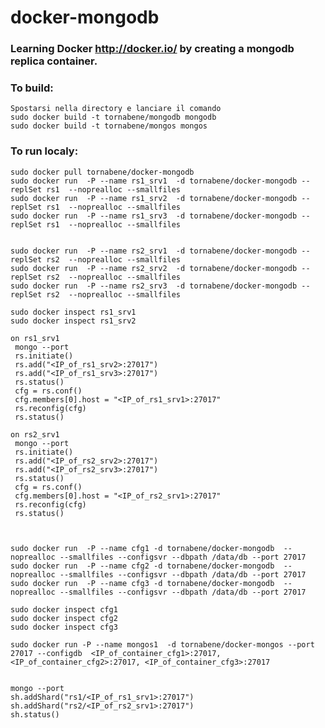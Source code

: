 docker-mongodb
==============

### Learning Docker http://docker.io/ by creating a mongodb replica container.

### To build:

	Spostarsi nella directory e lanciare il comando
    sudo docker build -t tornabene/mongodb mongodb
    sudo docker build -t tornabene/mongos mongos
  
### To run localy:

    sudo docker pull tornabene/docker-mongodb
    sudo docker run  -P --name rs1_srv1  -d tornabene/docker-mongodb --replSet rs1  --noprealloc --smallfiles
    sudo docker run  -P --name rs1_srv2  -d tornabene/docker-mongodb --replSet rs1  --noprealloc --smallfiles
    sudo docker run  -P --name rs1_srv3  -d tornabene/docker-mongodb --replSet rs1  --noprealloc --smallfiles
    
    
    sudo docker run  -P --name rs2_srv1  -d tornabene/docker-mongodb --replSet rs2  --noprealloc --smallfiles
    sudo docker run  -P --name rs2_srv2  -d tornabene/docker-mongodb --replSet rs2  --noprealloc --smallfiles
    sudo docker run  -P --name rs2_srv3  -d tornabene/docker-mongodb --replSet rs2  --noprealloc --smallfiles
    
    sudo docker inspect rs1_srv1
    sudo docker inspect rs1_srv2

	on rs1_srv1
	 mongo --port
	 rs.initiate()
	 rs.add("<IP_of_rs1_srv2>:27017")
	 rs.add("<IP_of_rs1_srv3>:27017")
	 rs.status()
     cfg = rs.conf()
	 cfg.members[0].host = "<IP_of_rs1_srv1>:27017"
	 rs.reconfig(cfg)
	 rs.status()
    
    on rs2_srv1
	 mongo --port
	 rs.initiate()
	 rs.add("<IP_of_rs2_srv2>:27017")
	 rs.add("<IP_of_rs2_srv3>:27017")
	 rs.status()
	 cfg = rs.conf()
	 cfg.members[0].host = "<IP_of_rs2_srv1>:27017"
	 rs.reconfig(cfg)
	 rs.status()



	sudo docker run  -P --name cfg1 -d tornabene/docker-mongodb  --noprealloc --smallfiles --configsvr --dbpath /data/db --port 27017
	sudo docker run  -P --name cfg2 -d tornabene/docker-mongodb  --noprealloc --smallfiles --configsvr --dbpath /data/db --port 27017
	sudo docker run  -P --name cfg3 -d tornabene/docker-mongodb  --noprealloc --smallfiles --configsvr --dbpath /data/db --port 27017
	
	sudo docker inspect cfg1
    sudo docker inspect cfg2
    sudo docker inspect cfg3
    
	sudo docker run -P --name mongos1  -d tornabene/docker-mongos --port 27017 --configdb  <IP_of_container_cfg1>:27017, <IP_of_container_cfg2>:27017, <IP_of_container_cfg3>:27017
    
  
    mongo --port 
    sh.addShard("rs1/<IP_of_rs1_srv1>:27017")
    sh.addShard("rs2/<IP_of_rs2_srv1>:27017")
    sh.status()

